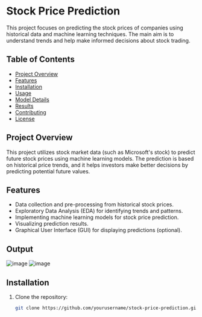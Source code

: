 # Stock Price Prediction

This project focuses on predicting the stock prices of companies using historical data and machine learning techniques. The main aim is to understand trends and help make informed decisions about stock trading.

## Table of Contents
- [Project Overview](#project-overview)
- [Features](#features)
- [Installation](#installation)
- [Usage](#usage)
- [Model Details](#model-details)
- [Results](#results)
- [Contributing](#contributing)
- [License](#license)

## Project Overview
This project utilizes stock market data (such as Microsoft's stock) to predict future stock prices using machine learning models. The prediction is based on historical price trends, and it helps investors make better decisions by predicting potential future values.

## Features
- Data collection and pre-processing from historical stock prices.
- Exploratory Data Analysis (EDA) for identifying trends and patterns.
- Implementing machine learning models for stock price prediction.
- Visualizing prediction results.
- Graphical User Interface (GUI) for displaying predictions (optional).

## Output
![image](https://github.com/user-attachments/assets/6e9b499c-93f4-48a5-853c-5914b03d2a0c)
![image](https://github.com/user-attachments/assets/0b956a02-abb0-4820-b24a-7ff0ab720155)


## Installation

1. Clone the repository:
   ```bash
   git clone https://github.com/yourusername/stock-price-prediction.git
